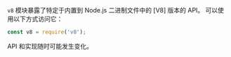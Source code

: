 
<!--introduced_in=v4.0.0-->

<!-- source_link=lib/v8.js -->

`v8` 模块暴露了特定于内置到 Node.js 二进制文件中的 [V8] 版本的 API。
可以使用以下方式访问它：

```js
const v8 = require('v8');
```

API 和实现随时可能发生变化。


